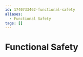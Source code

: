 ```yaml
---
id: 1740733462-functional-safety
aliases:
  - Functional Safety
tags: []
---
```


# Functional Safety
